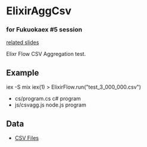 # ElixirAggCsv

### for Fukuokaex #5 session

[related slides](https://www.slideshare.net/YoshiiroUeno/pr-elixir-go-c-x-scala)

Elixr Flow CSV Aggregation test.

## Example

iex -S mix
iex(1) > ElixirFlow.run("test_3_000_000.csv")

- cs/program.cs  c# program
- js/csvagg.js   node.js program

## Data
- [CSV Files](https://github.com/enpedasi/fukuokaex5_csv)
